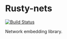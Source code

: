 # Rusty-nets
[![Build Status](https://travis-ci.org/pbielak/rusty-nets.svg?branch=master)](https://travis-ci.org/pbielak/rusty-nets)

Network embedding library.
